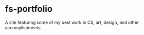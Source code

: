 # fs-portfolio
A site featuring some of my best work in CS, art, design, and other accomplishments.
